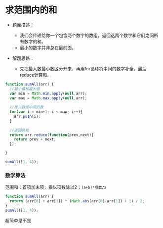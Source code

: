 # 求范围内的和

- 题目描述：
  - 我们会传递给你一个包含两个数字的数组。返回这两个数字和它们之间所有数字的和。
  - 最小的数字并非总在最前面。

- 解题思路：
  - 先把最大数最小数区分开来，再用for循环将中间的数字补全，最后reduce计算和。

``` js
function sumAll(arr) {
  //最小值和最大值
  var min = Math.min.apply(null,arr);
  var max = Math.max.apply(null,arr);
  
  //推入数组中间的数
  for(var i = min+1; i < max; i++){
    arr.push(i);
  }
  
  //返回总和
  return arr.reduce(function(prev,next){
    return prev + next;
  });

}

sumAll([1, 4]);
```

### 数学算法

范围和：首项加末项，乘以项数除以2；`(a+b)*项数/2`

``` js
function sumAll(arr) {
  return (arr[0] + arr[1]) * (Math.abs(arr[0]-arr[1]) + 1) / 2;
}
sumAll([1, 4]);
```
超简单是不是
